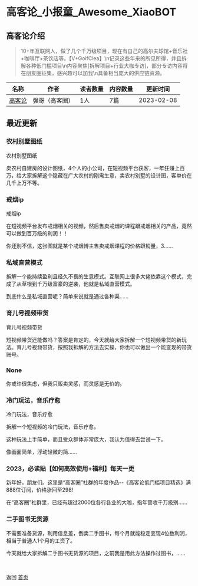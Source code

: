 # 高客论_小报童_Awesome_XiaoBOT

## 高客论介绍
> 10+年互联网人，做了几个千万级项目，现在有自己的高尔夫球馆+音乐社+咖啡厅+茶饮店等。【V+GolfClea】\n记录这些年来的所见所得，并且拆解各种低门槛项目\n内容聚焦[拆解项目+行业大咖专访]，部分专访内容将在朋友圈征集，感兴趣可以加我\n具备相当庞大的供应链资源。  
  


|名称|作者|读者数量|内容数量|更新时间|
|---|---|---|---|---|
|[高客论](https://xiaobot.net/p/GaoKeQ?refer=0b133df9-27dc-423b-8101-639049001c13)|强哥（高客圈）|1人|7篇|2023-02-08|

## 最近更新
### 农村别墅图纸

农村别墅图纸

卖农村自建房的设计图纸，4个人的小公司，在短视频平台获客，一年狂赚上百万，给大家拆解这个隐藏在广大农村的刚需生意，卖农村别墅的设计图，客单价在几千上万不等。

### 戒烟ip

戒烟ip

在短视频平台发布戒烟相关的视频，然后售卖戒烟的课程跟戒烟相关的产品，竟然可以做到百万级的利润！！

你还别不信，这张图就是某个戒烟博主售卖戒烟课程的价格跟销量，3......

### 私域直营模式

拆解一个能持续盈利且经久不衰的生意模式。互联网上很多大佬依靠这个模式，完成了从草根到千万级富豪的逆袭，他就是私域直营模式。

到底什么是私域直营呢？简单来说就是通过各种渠......

### 育儿号视频带货

育儿号视频带货

短视频带货还能做吗？答案是肯定的，今天就给大家拆解一个短视频带货的新玩法。育儿号视频带货，按照我拆解的方法去实操，你也可以做出一个能变现的带货账号。

### None

你或许很焦虑，但我只贩卖灵感，而灵感是无价的。

### 冷门玩法，音乐疗愈

冷门玩法，音乐疗愈



拆解一个短视频的冷门玩法，音乐疗愈。

这种玩法上手简单，而且受众群体非常庞大，我认为值得去尝试一下。

像画面简单，浮动轻微的简......

### 2023，必读贴【如何高效使用+福利】每天一更

新年好，朋友们。这里是“高客圈”社群的年度作品--《高客论低门槛项目精选》满888位订阅，价格涨回至298!

在“高客圈”社群里，已经有超过2000位各行各业的大咖，指年营收千万级别......

### 二手图书无货源

不需要准备货源，利用信息差，倒卖二手图书，每个月就能稳定变现4位数利润，相当于普通人1个月的工资了。

今天就给大家拆解二手图书无货源的项目，之前我是用此方法操作过图书，......


<a href="https://github.com/Reno9527/awesome-xiaobot" style="color: white; text-decoration: none;">awesome-xiaobot</a>

返回 [首页](../README.md)
